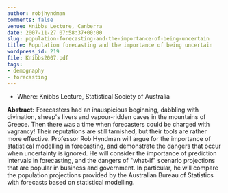 ```yaml
---
author: robjhyndman
comments: false
venue: Knibbs Lecture, Canberra
date: 2007-11-27 07:58:37+00:00
slug: population-forecasting-and-the-importance-of-being-uncertain
title: Population forecasting and the importance of being uncertain
wordpress_id: 219
file: Knibbs2007.pdf
tags:
- demography
- forecasting
---
```


+ Where: Knibbs Lecture, Statistical Society of Australia

**Abstract:**
Forecasters had an inauspicious beginning, dabbling with divination, sheep's livers and vapour-ridden caves in the mountains of Greece. Then there was a time when forecasters could be charged with vagrancy! Their reputations are still tarnished, but their tools are rather more effective. Professor Rob Hyndman will argue for the importance of statistical modelling in forecasting, and demonstrate the dangers that occur when uncertainty is ignored. He will consider the importance of prediction intervals in forecasting, and the dangers of "what-if" scenario projections that are popular in business and government. In particular, he will compare the population projections provided by the Australian Bureau of Statistics with forecasts based on statistical modelling.
